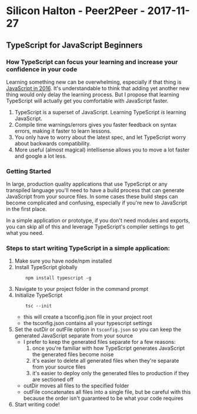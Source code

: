 # Silicon Halton - Peer2Peer - 2017-11-27

## TypeScript for JavaScript Beginners
### How TypeScript can focus your learning and increase your confidence in your code
Learning something new can be overwhelming, especially if that thing is [JavaScript in 2016](https://hackernoon.com/how-it-feels-to-learn-javascript-in-2016-d3a717dd577f). It's understandable to think that adding yet another new thing would only delay the learning process. But I propose that learning TypeScript will actually get you comfortable with JavaScript faster.

1. TypeScript is a superset of JavaScript. Learning TypeScript _is_ learning JavaScript.
2. Compile time warnings/errors gives you faster feedback on syntax errors, making it faster to learn lessons.
3. You only have to worry about the latest spec, and let TypeScript worry about backwards compatibility.
4. More useful (almost magical) intellisense allows you to move a lot faster and google a lot less. 

### Getting Started
In large, production quality applications that use TypeScript or any transpiled language you'll need to have a build process that can generate JavaScript from your source files. In some cases these build steps can become complicated and confusing, especially if you're new to JavaScript in the first place.

In a simple application or prototype, if you don't need modules and exports, you can skip all of this and leverage TypeScript's compiler settings to get what you need.


### Steps to start writing TypeScript in a simple application:
1. Make sure you have node/npm installed
2. Install TypeScript globally
    ```
        npm install typescript -g
    ```
3. Navigate to your project folder in the command prompt
4. Initialize TypeScript
    ```
        tsc --init
    ```
    * this will create a tsconfig.json file in your project root
    * the tsconfig.json contains all your typescript settings
5. Set the outDir or outFile option in `tsconfig.json` so you can keep the generated JavaScript separate from your source
    * I prefer to keep the generated files separate for a few reasons:
      1. once you're familiar with how TypeScript generates JavaScript the generated files become noise
      2. it's easier to delete all generated files when they're separate from your source files
      3. it's easier to deploy only the generated files to production if they are sectioned off
    * outDir moves all files to the specified folder
    * outFile concatenates all files into a single file, but be careful with this because the order isn't guaranteed to be what your code requires
99. Start writing code!